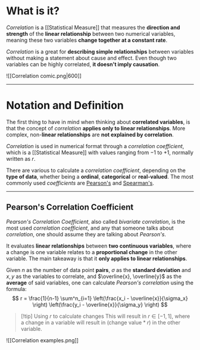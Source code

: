 # What is it?

*Correlation* is a [[Statistical Measure]] that measures the **direction and strength** of the **linear relationship** between two numerical variables, meaning these two variables **change together at a constant rate**. 

*Correlation* is a great for **describing simple relationships** between variables without making a statement about cause and effect. Even though two variables can be highly correlated, **it doesn't imply causation**.

![[Correlation comic.png|600]]

___
# Notation and Definition

The first thing to have in mind when thinking about **correlated variables**, is that the concept of *correlation* **applies only to linear relationships**. More complex, non-**linear relationships** are **not explained by correlation**. 

*Correlation* is used in numerical format through a *correlation coefficient*, which is a [[Statistical Measure]] with values ranging from $-1$ to $+1$, normally written as $r$.

There are various to calculate a *correlation coefficient*, depending on the **type of data**, whether being a **ordinal**, **categorical** or **real-valued**. The most commonly used *coefficients* are [Pearson's](https://en.wikipedia.org/wiki/Pearson_correlation_coefficient) and [Spearman's](https://en.wikipedia.org/wiki/Spearman%27s_rank_correlation_coefficient).
___
## Pearson's Correlation Coefficient

*Pearson's Correlation Coefficient*, also called *bivariate correlation*, is the most used *correlation coefficient*, and any that someone talks about *correlation*, one should assume they are talking about *Pearson's*.

It evaluates **linear relationships** between **two continuous variables**, where a change is one variable relates to a **proportional change** in the other variable. The main takeaway is that it **only applies to linear relationships**.

Given $n$ as the number of data point **pairs**, $\sigma$ as the **standard deviation** and $x, y$ as the variables to correlate,  and $\overline{x}, \overline{y}$ as the **average** of said variables, one can calculate *Pearson's correlation* using the formula:
$$
r = \frac{1}{n-1} 
\sum^n_{i=1} 
\left(\frac{x_i - \overline{x}}{\sigma_x} \right)
\left(\frac{y_i - \overline{x}}{\sigma_y} \right)
$$
> [!tip] Using $r$ to calculate changes
> This will result in $r \in [-1, 1]$, where a change in a variable will result in $(\text{change value} * r)$ in the other variable. 

![[Correlation examples.png]]